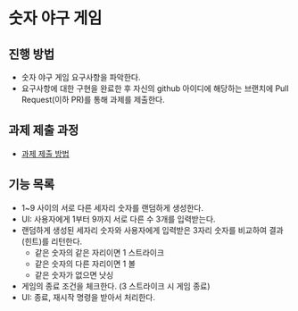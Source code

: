 # 숫자 야구 게임
## 진행 방법
* 숫자 야구 게임 요구사항을 파악한다.
* 요구사항에 대한 구현을 완료한 후 자신의 github 아이디에 해당하는 브랜치에 Pull Request(이하 PR)를 통해 과제를 제출한다.

## 과제 제출 과정
* [과제 제출 방법](https://github.com/next-step/nextstep-docs/tree/master/precourse)

## 기능 목록
* 1~9 사이의 서로 다른 세자리 숫자를 랜덤하게 생성한다.
* UI: 사용자에게 1부터 9까지 서로 다른 수 3개를 입력받는다.
* 랜덤하게 생성된 세자리 숫자와 사용자에게 입력받은 3자리 숫자를 비교하여 결과(힌트)를 리턴한다.  
	* 같은 숫자의 같은 자리이면 1 스트라이크  
	* 같은 숫자의 다른 자리이면 1 볼  
	* 같은 숫자가 없으면 낫싱  
* 게임의 종료 조건을 체크한다. (3 스트라이크 시 게임 종료)
* UI: 종료, 재시작 명령을 받아서 처리한다.
